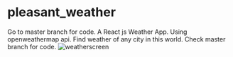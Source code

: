 # pleasant_weather
Go to master branch for code.
A React js Weather App. Using openweathermap api. Find weather of any city in this world. 
Check master branch for code.
![weatherscreen](https://user-images.githubusercontent.com/86003714/126490091-c494b3ff-572f-4a15-8148-95e064d1ad21.png)

